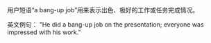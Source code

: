 用户短语“a bang-up job”用来表示出色、极好的工作或任务完成情况。

英文例句：
"He did a bang-up job on the presentation; everyone was impressed with his work."